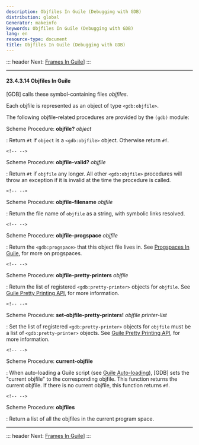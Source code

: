 ```yaml
---
description: Objfiles In Guile (Debugging with GDB)
distribution: global
Generator: makeinfo
keywords: Objfiles In Guile (Debugging with GDB)
lang: en
resource-type: document
title: Objfiles In Guile (Debugging with GDB)
---
```

::: header
Next: [Frames In Guile](Frames-In-Guile.html#Frames-In-Guile)]
:::

---

#### 23.4.3.14 Objfiles In Guile

[GDB] calls these symbol-containing files *objfiles*.

Each objfile is represented as an object of type `<gdb:objfile>`.

The following objfile-related procedures are provided by the `(gdb)` module:

Scheme Procedure: **objfile?** *object*

:   Return `#t` if `object` is a `<gdb:objfile>` object. Otherwise return `#f`.

```
<!-- -->
```

Scheme Procedure: **objfile-valid?** *objfile*

:   Return `#t` if `objfile` any longer. All other `<gdb:objfile>` procedures will throw an exception if it is invalid at the time the procedure is called.

```
<!-- -->
```

Scheme Procedure: **objfile-filename** *objfile*

:   Return the file name of `objfile` as a string, with symbolic links resolved.

```
<!-- -->
```

Scheme Procedure: **objfile-progspace** *objfile*

:   Return the `<gdb:progspace>` that this object file lives in. See [Progspaces In Guile](Progspaces-In-Guile.html#Progspaces-In-Guile), for more on progspaces.

```
<!-- -->
```

Scheme Procedure: **objfile-pretty-printers** *objfile*

:   Return the list of registered `<gdb:pretty-printer>` objects for `objfile`. See [Guile Pretty Printing API](Guile-Pretty-Printing-API.html#Guile-Pretty-Printing-API), for more information.

```
<!-- -->
```

Scheme Procedure: **set-objfile-pretty-printers!** *objfile printer-list*

:   Set the list of registered `<gdb:pretty-printer>` objects for `objfile` must be a list of `<gdb:pretty-printer>` objects. See [Guile Pretty Printing API](Guile-Pretty-Printing-API.html#Guile-Pretty-Printing-API), for more information.

```
<!-- -->
```

Scheme Procedure: **current-objfile**

:   When auto-loading a Guile script (see [Guile Auto-loading](Guile-Auto_002dloading.html#Guile-Auto_002dloading)), [GDB] sets the "current objfile" to the corresponding objfile. This function returns the current objfile. If there is no current objfile, this function returns `#f`.

```
<!-- -->
```

Scheme Procedure: **objfiles**

:   Return a list of all the objfiles in the current program space.

---

::: header
Next: [Frames In Guile](Frames-In-Guile.html#Frames-In-Guile)]
:::
